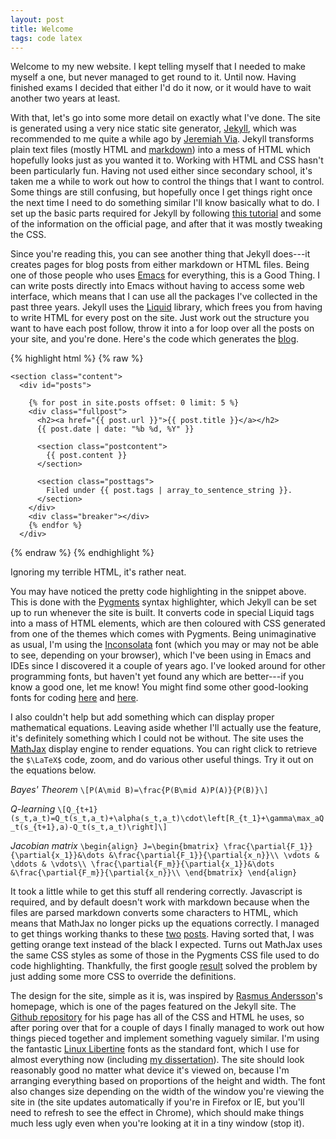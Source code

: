 ```yaml
---
layout: post
title: Welcome
tags: code latex
---
```


Welcome to my new website. I kept telling myself that I needed to make myself a
one, but never managed to get round to it. Until now. Having finished exams I
decided that either I'd do it now, or it would have to wait another two years at
least.

With that, let's go into some more detail on exactly what I've done. The site is
generated using a very nice static site generator,
[Jekyll](http://jekyllrb.com), which was recommended to me quite a while ago by
[Jeremiah Via](http://jeremiahvia.com). Jekyll transforms plain text files
(mostly HTML and [markdown](http://daringfireball.net/projects/markdown/)) into
a mess of HTML which hopefully looks just as you wanted it to. Working with HTML
and CSS hasn't been particularly fun. Having not used either since secondary
school, it's taken me a while to work out how to control the things that I want
to control. Some things are still confusing, but hopefully once I get things
right once the next time I need to do something similar I'll know basically what
to do. I set up the basic parts required for Jekyll by following
[this tutorial](http://net.tutsplus.com/tutorials/other/building-static-sites-with-jekyll/)
and some of the information on the official page, and after that it was mostly
tweaking the CSS.

Since you're reading this, you can see another thing that Jekyll does---it
creates pages for blog posts from either markdown or HTML files. Being one of
those people who uses [Emacs](http://www.gnu.org/software/emacs/) for
everything, this is a Good Thing. I can write posts directly into Emacs without
having to access some web interface, which means that I can use all the packages
I've collected in the past three years. Jekyll uses the
[Liquid](http://liquidmarkup.org/) library, which frees you from having to write
HTML for every post on the site. Just work out the structure you want to have
each post follow, throw it into a for loop over all the posts on your
site, and you're done. Here's the code which generates the [blog](/blog).

{% highlight html %}
{% raw %}

    <section class="content">
      <div id="posts">
    
        {% for post in site.posts offset: 0 limit: 5 %}
        <div class="fullpost">
          <h2><a href="{{ post.url }}">{{ post.title }}</a></h2>
          {{ post.date | date: "%b %d, %Y" }}
    
          <section class="postcontent">
    	    {{ post.content }}
          </section>
          
          <section class="posttags">
    	    Filed under {{ post.tags | array_to_sentence_string }}.
          </section>
        </div>
        <div class="breaker"></div>
        {% endfor %}
      </div>
   </section>

{% endraw %}
{% endhighlight %}

Ignoring my terrible HTML, it's rather neat.

You may have noticed the pretty code highlighting in the snippet above. This is
done with the [Pygments](http://pygments.org/) syntax highlighter, which Jekyll
can be set up to run whenever the site is built. It converts code in special
Liquid tags into a mass of HTML elements, which are then coloured with CSS
generated from one of the themes which comes with Pygments. Being unimaginative
as usual, I'm using the
[Inconsolata](http://www.levien.com/type/myfonts/inconsolata.html) font (which
you may or may not be able to see, depending on your browser), which
I've been using in Emacs and IDEs since I discovered it a couple of years
ago. I've looked around for other programming fonts, but haven't yet found any
which are better---if you know a good one, let me know! You might find some
other good-looking fonts for coding
[here](http://hivelogic.com/articles/top-10-programming-fonts) and
[here](http://www.slant.co/topics/67/~what-are-the-best-programming-fonts).

I also couldn't help but add something which can display proper mathematical
equations. Leaving aside whether I'll actually use the feature, it's definitely
something which I could not be without. The site uses the
[MathJax](http://www.mathjax.org/) display engine to render equations. You can
right click to retrieve the `$\LaTeX$` code, zoom, and do various other useful
things. Try it out on the equations below. 


_Bayes' Theorem_
`\[P(A\mid B)=\frac{P(B\mid A)P(A)}{P(B)}\]`

_Q-learning_
`\[Q_{t+1}(s_t,a_t)=Q_t(s_t,a_t)+\alpha(s_t,a_t)\cdot\left[R_{t_1}+\gamma\max_aQ_t(s_{t+1},a)-Q_t(s_t,a_t)\right]\]`

_Jacobian matrix_
`\begin{align}
	J=\begin{bmatrix}
	\frac{\partial{F_1}}{\partial{x_1}}&\dots &\frac{\partial{F_1}}{\partial{x_n}}\\
	\vdots & \ddots & \vdots\\
	\frac{\partial{F_m}}{\partial{x_1}}&\dots &\frac{\partial{F_m}}{\partial{x_n}}\\
	\end{bmatrix}
 \end{align}`

It took a little while to get this stuff all rendering correctly. Javascript is
required, and by default doesn't work with markdown because when the files are
parsed markdown converts some characters to HTML, which means that MathJax no
longer picks up the equations correctly. I managed to get things working thanks
to these
[two](http://checkmyworking.com/2012/01/how-to-get-beautifully-typeset-maths-on-your-blog/)
[posts](http://doswa.com/2011/07/20/mathjax-in-markdown.html). Having sorted
that, I was getting orange text instead of the black I expected. Turns out
MathJax uses the same CSS styles as some of those in the Pygments CSS file used
to do code highlighting. Thankfully, the first google
[result](https://groups.google.com/forum/?fromgroups#!topic/mathjax-users/FgCBLdT15nM)
solved the problem by just adding some more CSS to override the definitions.

The design for the site, simple as it is, was inspired by
[Rasmus Andersson](http://rsms.me/)'s homepage, which is one of the pages
featured on the Jekyll site. The
[Github repository](https://github.com/rsms/rsms.github.com) for his page has
all of the CSS and HTML he uses, so after poring over that for a couple of days
I finally managed to work out how things pieced together and implement something
vaguely similar. I'm using the fantastic
[Linux Libertine](http://www.linuxlibertine.org/) fonts as the standard font,
which I use for almost everything now (including
[my dissertation](/projects/gravlens/)). The site should look reasonably good no
matter what device it's viewed on, because I'm arranging everything based on
proportions of the height and width. The font also changes size depending on the
width of the window you're viewing the site in (the site updates automatically
if you're in Firefox or IE, but you'll need to refresh to see the effect in
Chrome), which should make things much less ugly even when you're looking at it
in a tiny window (stop it).
